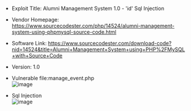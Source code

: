 * Exploit Title: Alumni Management System 1.0 - 'id' Sql Injection  

* Vendor Homepage: https://www.sourcecodester.com/php/14524/alumni-management-system-using-phpmysql-source-code.html    

* Software Link: https://www.sourcecodester.com/download-code?nid=14524&title=Alumni+Management+System+using+PHP%2FMySQL+with+Source+Code    

* Version: 1.0     

* Vulnerable file:manage_event.php    
![image]()  

* Sql Injection   
![image]()  